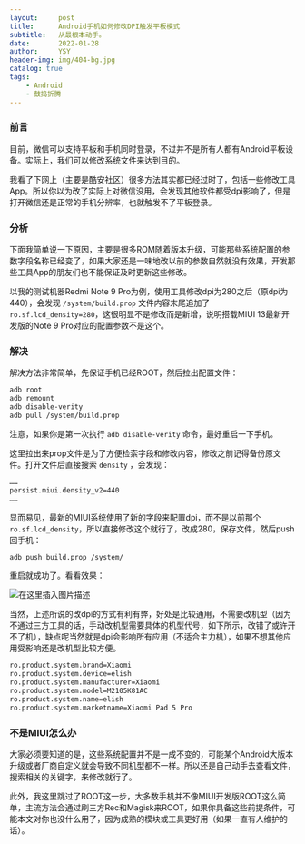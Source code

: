 ```yaml
---
layout:     post
title:      Android手机如何修改DPI触发平板模式
subtitle:   从最根本动手。
date:       2022-01-28
author:     YSY
header-img: img/404-bg.jpg
catalog: true
tags:
    - Android
    - 鼓捣折腾
---
```


### 前言

目前，微信可以支持平板和手机同时登录，不过并不是所有人都有Android平板设备。实际上，我们可以修改系统文件来达到目的。

我看了下网上（主要是酷安社区）很多方法其实都已经过时了，包括一些修改工具App。所以你以为改了实际上对微信没用，会发现其他软件都受dpi影响了，但是打开微信还是正常的手机分辨率，也就触发不了平板登录。

### 分析

下面我简单说一下原因，主要是很多ROM随着版本升级，可能那些系统配置的参数字段名称已经变了，如果大家还是一味地改以前的参数自然就没有效果，开发那些工具App的朋友们也不能保证及时更新这些修改。

以我的测试机器Redmi Note 9 Pro为例，使用工具修改dpi为280之后（原dpi为440），会发现 `/system/build.prop` 文件内容末尾追加了 `ro.sf.lcd_density=280`，这很明显不是修改而是新增，说明搭载MIUI 13最新开发版的Note 9 Pro对应的配置参数不是这个。

### 解决

解决方法非常简单，先保证手机已经ROOT，然后拉出配置文件：

```bash
adb root
adb remount
adb disable-verity
adb pull /system/build.prop
```

注意，如果你是第一次执行 `adb disable-verity` 命令，最好重启一下手机。

这里拉出来prop文件是为了方便检索字段和修改内容，修改之前记得备份原文件。打开文件后直接搜索 `density` ，会发现：

```bash
……
persist.miui.density_v2=440
……
```

显而易见，最新的MIUI系统使用了新的字段来配置dpi，而不是以前那个 `ro.sf.lcd_density`，所以直接修改这个就行了，改成280，保存文件，然后push回手机：

```bash
adb push build.prop /system/
```

重启就成功了。看看效果：

![在这里插入图片描述](https://img-blog.csdnimg.cn/667b993406aa418996a27f2422f7df37.png?x-oss-process=image/watermark,type_d3F5LXplbmhlaQ,shadow_50,text_Q1NETiBA6ZKI5Y-2,size_20,color_FFFFFF,t_70,g_se,x_16)

当然，上述所说的改dpi的方式有利有弊，好处是比较通用，不需要改机型（因为不通过三方工具的话，手动改机型需要具体的机型代号，如下所示，改错了或许开不了机），缺点呢当然就是dpi会影响所有应用（不适合主力机），如果不想其他应用受影响还是改机型比较方便。

```bash
ro.product.system.brand=Xiaomi
ro.product.system.device=elish
ro.product.system.manufacturer=Xiaomi
ro.product.system.model=M2105K81AC
ro.product.system.name=elish
ro.product.system.marketname=Xiaomi Pad 5 Pro
```

### 不是MIUI怎么办

大家必须要知道的是，这些系统配置并不是一成不变的，可能某个Android大版本升级或者厂商自定义就会导致不同机型都不一样。所以还是自己动手去查看文件，搜索相关的关键字，来修改就行了。

此外，我这里跳过了ROOT这一步，大多数手机并不像MIUI开发版ROOT这么简单，主流方法会通过刷三方Rec和Magisk来ROOT，如果你具备这些前提条件，可能本文对你也没什么用了，因为成熟的模块或工具更好用（如果一直有人维护的话）。
